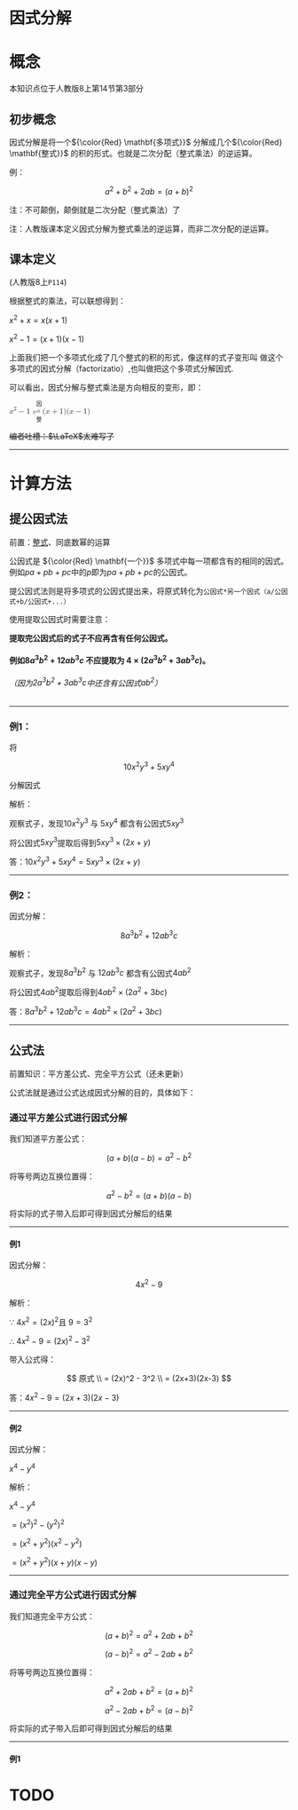 # 因式分解

# 概念

本知识点位于人教版8上第14节第3部分

## 初步概念

因式分解是将一个${\color{Red} \mathbf{多项式}}$ 分解成几个${\color{Red} \mathbf{整式}}$ 的积的形式。也就是二次分配（整式乘法）的逆运算。


例：

$$
a^2+b^2+2ab=(a+b)^2
$$

注：不可颠倒，颠倒就是二次分配（整式乘法）了

注：人教版课本定义因式分解为整式乘法的逆运算，而非二次分配的逆运算。

## 课本定义

(人教版8上`P114`)

根据整式的乘法，可以联想得到：

${{x^2}+x=x(x+1)}$ 

${x^2-1=(x+1)(x-1)}$

上面我们把一个多项式化成了几个整式的积的形式，像这样的式子变形叫
做这个多项式的因式分解（factorizatio）,也叫做把这个多项式分解因式.

可以看出，因式分解与整式乘法是方向相反的变形，即：

<span class="katex"><span class="katex-mathml"><math xmlns="http://www.w3.org/1998/Math/MathML"><semantics><mrow><mrow><msup><mi>x</mi><mn>2</mn></msup><mo>−</mo><mn>1</mn></mrow><munderover><mo stretchy="true" minsize="3.0em">⇌</mo><mpadded width="+0.6em" lspace="0.3em"><mtext>整式乘法</mtext></mpadded><mpadded width="+0.6em" lspace="0.3em"><mtext>因式分解</mtext></mpadded></munderover><mrow><mo stretchy="false">(</mo><mi>x</mi><mo>+</mo><mn>1</mn><mo stretchy="false">)</mo><mo stretchy="false">(</mo><mi>x</mi><mo>−</mo><mn>1</mn><mo stretchy="false">)</mo></mrow></mrow><annotation encoding="application/x-tex">{{x^2}-1} \xrightleftharpoons[整式乘法]{因式分解}{(x+1)(x-1)}</annotation></semantics></math></span>

~~编者吐槽：$\LaTeX$太难写了~~

-----

# 计算方法

## 提公因式法

前置：[整式](../../../七上/整式/定义)、同底数幂的运算

公因式是 ${\color{Red} \mathbf{一个}}$ 多项式中每一项都含有的相同的因式。例如$pa+pb+pc$中的$p$即为$pa+pb+pc$的公因式。

提公因式法则是将多项式的公因式提出来，将原式转化为`公因式*另一个因式（a/公因式+b/公因式+...）`

使用提取公因式时需要注意：

**提取完公因式后的式子不应再含有任何公因式。**
   
#### 例如${8a^3b^2+12ab^3c}$ 不应提取为 ${4×(2a^3b^2 + 3ab^3c)}$。

###### （因为$2a^3b^2 + 3ab^3c$中还含有公因式$ab^2$）

-----

### 例1：

将

$$
10x^2y^3+5xy^4
$$

分解因式


解析：

观察式子，发现$10x^2y^3$ 与 $5xy^4$  都含有公因式$5xy^3$

将公因式$5xy^3$提取后得到$5xy^3×(2x+y)$

答：$10x^2y^3+5xy^4 = 5xy^3×(2x+y)$

---


### 例2：

因式分解：

$${8a^3b^2+12ab^3c}$$

解析：

观察式子，发现$8a^3b^2$ 与 $12ab^3c$  都含有公因式$4ab^2$

将公因式$4ab^2$提取后得到$4ab^2×(2a^2+3bc)$

答：$8a^3b^2+12ab^3c = 4ab^2×(2a^2+3bc)$


---

## 公式法

前置知识：平方差公式、完全平方公式（还未更新）

公式法就是通过公式达成因式分解的目的，具体如下：

### 通过平方差公式进行因式分解

我们知道平方差公式：

$$
(a+b)(a-b)=a^2-b^2
$$

将等号两边互换位置得：

$$
a^2-b^2 = (a+b)(a-b)
$$

将实际的式子带入后即可得到因式分解后的结果

---

#### 例1

因式分解：

$$
4x^2 - 9
$$

解析：

∵
$4x^2 = (2x)^2$且
$9 = 3^2$

∴ $4x^2 - 9 = (2x)^2 - 3^2$

带入公式得：

$$
原式
\\
 = (2x)^2 - 3^2 
\\
 = (2x+3)(2x-3)
$$

答：$4x^2 - 9 = (2x+3)(2x-3)$

---

#### 例2

因式分解：

$x^4 - y^4$

解析：

$x^4 - y^4$

${ = (x^2)^2 - (y^2)^2 }$

${ = (x^2+y^2)(x^2-y^2) }$

${ = (x^2+y^2)(x+y)(x-y)}$



---

### 通过完全平方公式进行因式分解

我们知道完全平方公式：

$$
(a+b)^2 = a^2 + 2ab + b^2
$$

$$
(a-b)^2 = a^2 - 2ab + b^2
$$

将等号两边互换位置得：

$$
a^2 + 2ab + b^2 = (a+b)^2
$$

$$
a^2 - 2ab + b^2 = (a-b)^2
$$

将实际的式子带入后即可得到因式分解后的结果

---

#### 例1






# TODO